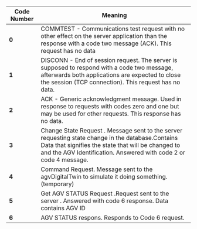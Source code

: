 | Code Number | Meaning                                                                                                                                                                                                                      |
|-------------|------------------------------------------------------------------------------------------------------------------------------------------------------------------------------------------------------------------------------|
| **0**       | COMMTEST - Communications test request with no other effect on the server application than the response with a code two message (ACK). This request has no data                                                              |
| **1**       | DISCONN - End of session request. The server is supposed to respond with a code two message, afterwards both applications are expected to close the session (TCP connection). This request has no data.                      |
| **2**       | ACK - Generic acknowledgment message. Used in response to requests with codes zero and one but may be used for other requests. This response has no data.                                                                    |
| **3**       | Change State Request . Message sent to the server requesting state change in the database.Contains Data that signifies the state that will be changed to and the AGV Identification. Answered with code 2 or code 4 message. |
| **4**       | Command Request. Message sent to the agvDigitalTwin to simulate it doing something.(temporary)                                                                                                                               |
| **5**       | Get AGV STATUS Request .Request sent to the server . Answered with code 6 response. Data contains AGV ID                                                                                                                     |
| **6**       | AGV STATUS respons. Responds to Code 6 request.                                                                                                                                                                              |